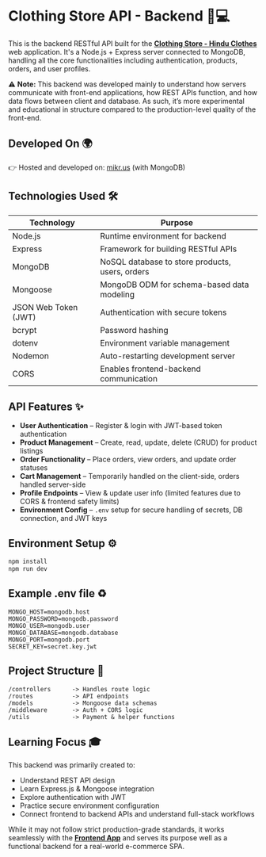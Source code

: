 # Clothing Store API - Backend 🧠💻

This is the backend RESTful API built for the [**Clothing Store - Hindu Clothes**](https://github.com/m4Ks-xyz/ClothingStore-HinduClothes) web application. It's a Node.js + Express server connected to MongoDB, handling all the core functionalities including authentication, products, orders, and user profiles.

⚠️ **Note:** This backend was developed mainly to understand how servers communicate with front-end applications, how REST APIs function, and how data flows between client and database. As such, it’s more experimental and educational in structure compared to the production-level quality of the front-end.

## Developed On 🌍

👉 Hosted and developed on: [mikr.us](https://mikr.us/) (with MongoDB)

## Technologies Used 🛠️

| Technology  | Purpose |
|-------------|---------|
| Node.js     | Runtime environment for backend |
| Express     | Framework for building RESTful APIs |
| MongoDB     | NoSQL database to store products, users, orders |
| Mongoose    | MongoDB ODM for schema-based data modeling |
| JSON Web Token (JWT) | Authentication with secure tokens |
| bcrypt      | Password hashing |
| dotenv      | Environment variable management |
| Nodemon     | Auto-restarting development server |
| CORS        | Enables frontend-backend communication |

## API Features ✨

- **User Authentication** – Register & login with JWT-based token authentication
- **Product Management** – Create, read, update, delete (CRUD) for product listings
- **Order Functionality** – Place orders, view orders, and update order statuses
- **Cart Management** – Temporarily handled on the client-side, orders handled server-side
- **Profile Endpoints** – View & update user info (limited features due to CORS & frontend safety limits)
- **Environment Config** – `.env` setup for secure handling of secrets, DB connection, and JWT keys

## Environment Setup ⚙️

```bash
npm install
npm run dev
```
## Example .env file ♻️
```env
MONGO_HOST=mongodb.host
MONGO_PASSWORD=mongodb.password
MONGO_USER=mongodb.user
MONGO_DATABASE=mongodb.database
MONGO_PORT=mongodb.port
SECRET_KEY=secret.key.jwt
```
## Project Structure 🧱
```
/controllers      -> Handles route logic  
/routes           -> API endpoints  
/models           -> Mongoose data schemas  
/middleware       -> Auth + CORS logic  
/utils            -> Payment & helper functions  
```
## Learning Focus 🎓
This backend was primarily created to:
- Understand REST API design
- Learn Express.js & Mongoose integration
- Explore authentication with JWT
- Practice secure environment configuration
- Connect frontend to backend APIs and understand full-stack workflows

While it may not follow strict production-grade standards, it works seamlessly with the [**Frontend App**](https://github.com/m4Ks-xyz/ClothingStore-HinduClothes) and serves its purpose well as a functional backend for a real-world e-commerce SPA.
